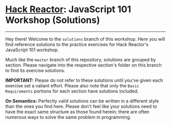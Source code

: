 # [Hack Reactor](https://www.hackreactor.com): JavaScript 101 Workshop (Solutions)

---

Hey there! Welcome to the `solutions` branch of this workshop. Here you will find reference solutions to the practice exercises for Hack Reactor's JavaScript 101 workshop.

Much like the `master` branch of this repository, solutions are grouped by section. Please navigate into the respective section's folder on this branch to find its exercise solutions.

**IMPORTANT:** Please do not refer to these solutions until you've given each exercise set a valiant effort. Please also note that only the `Basic Requirements` portions for each section have solutions included.

**On Semantics:** Perfectly valid solutions can be written in a different style than the ones you find here. Please don't feel like your solutions need to have the exact same structure as those found herein; there are often numerous ways to solve the same problem in programming.
